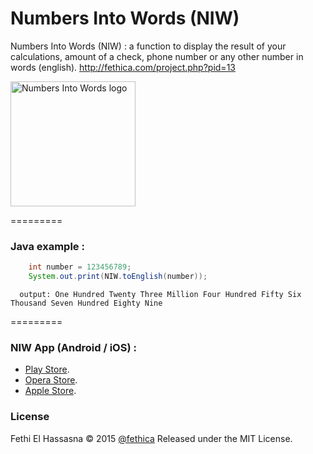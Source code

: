 # Numbers Into Words (NIW)

Numbers Into Words (NIW) : a function to display the result of your calculations, amount of a check, phone number or any other number in words (english). http://fethica.com/project.php?pid=13

<img src="https://raw.githubusercontent.com/fethica/NumbersIntoWords/master/niw-logo.png" alt="Numbers Into Words logo" width="200px" />

=========
### Java example :

```java
	int number = 123456789;
	System.out.print(NIW.toEnglish(number));
```

```console
  output: One Hundred Twenty Three Million Four Hundred Fifty Six Thousand Seven Hundred Eighty Nine
```
=========

### NIW App (Android / iOS) :

- [Play Store](https://play.google.com/store/apps/details?id=com.fethica.numbersintowords).
- [Opera Store](http://apps.opera.com/badge.php?a=c&v=dark&did=100533&pid=445683).
- [Apple Store](https://itunes.apple.com/us/app/niw-numbers-into-words/id923751815?ls=1&mt=8).

### License 

Fethi El Hassasna © 2015 [@fethica](http://twitter.com/fethica)
Released under the MIT License.
